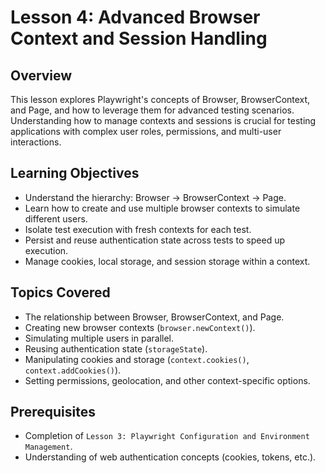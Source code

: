 # Lesson 4: Advanced Browser Context and Session Handling

## Overview

This lesson explores Playwright's concepts of Browser, BrowserContext, and Page, and how to leverage them for advanced testing scenarios. Understanding how to manage contexts and sessions is crucial for testing applications with complex user roles, permissions, and multi-user interactions.

## Learning Objectives

- Understand the hierarchy: Browser -> BrowserContext -> Page.
- Learn how to create and use multiple browser contexts to simulate different users.
- Isolate test execution with fresh contexts for each test.
- Persist and reuse authentication state across tests to speed up execution.
- Manage cookies, local storage, and session storage within a context.

## Topics Covered

- The relationship between Browser, BrowserContext, and Page.
- Creating new browser contexts (`browser.newContext()`).
- Simulating multiple users in parallel.
- Reusing authentication state (`storageState`).
- Manipulating cookies and storage (`context.cookies()`, `context.addCookies()`).
- Setting permissions, geolocation, and other context-specific options.

## Prerequisites

- Completion of `Lesson 3: Playwright Configuration and Environment Management`.
- Understanding of web authentication concepts (cookies, tokens, etc.).